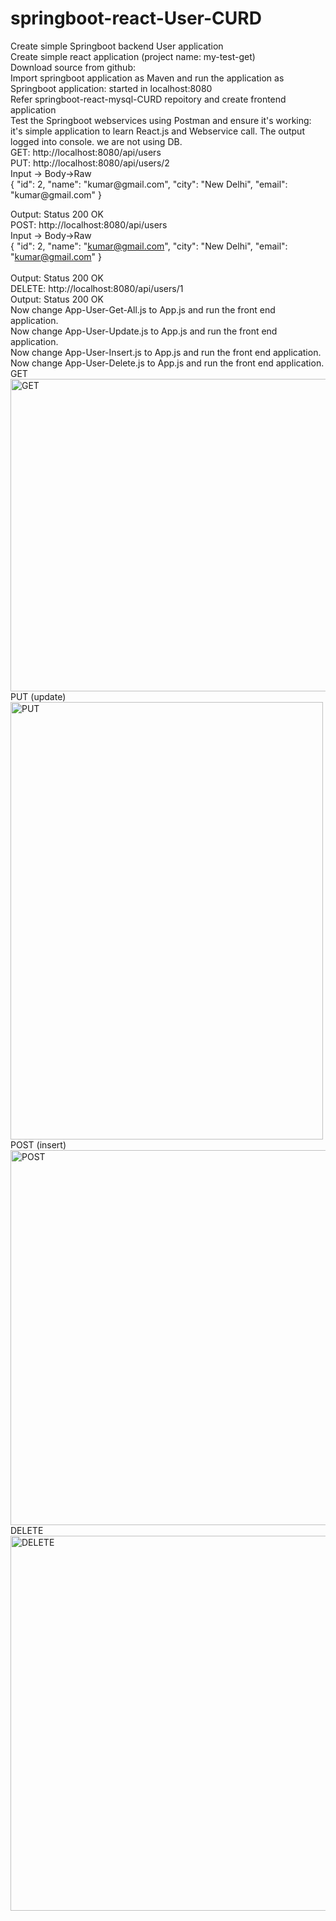 # springboot-react-User-CURD
<html>
Create simple Springboot backend User application
<br>
Create simple react application (project name: my-test-get)
<br>
Download source from github:
<br>
Import springboot application as Maven and run the application as Springboot application: started in localhost:8080
<br>
Refer springboot-react-mysql-CURD repoitory and create frontend application
<br>
Test the Springboot webservices using Postman and ensure it's working: it's simple application to learn React.js and Webservice call. The output logged into console. we are not using DB.
<br>
GET: http://localhost:8080/api/users
<br>
PUT: http://localhost:8080/api/users/2
<br> Input -> Body->Raw
<br>
  {
        "id": 2,
        "name": "kumar@gmail.com",
        "city": "New Delhi",
        "email": "kumar@gmail.com"
    }  
<br>

  Output: Status 200 OK
<br>
POST: http://localhost:8080/api/users
<br> Input -> Body->Raw
<br>
  {
        "id": 2,
        "name": "kumar@gmail.com",
        "city": "New Delhi",
        "email": "kumar@gmail.com"
    }  
<br>
  Output: Status 200 OK
<br>
DELETE: http://localhost:8080/api/users/1
<br>
    Output: Status 200 OK
<br>
Now change App-User-Get-All.js to App.js and run the front end application.
<br>
Now change App-User-Update.js to App.js and run the front end application.
<br>
Now change App-User-Insert.js to App.js and run the front end application.
<br>
Now change App-User-Delete.js to App.js and run the front end application.
<br>
GET
<br>
<img src="https://github.com/sathees-saty/springboot-react-User-CURD/assets/65384711/0fa440ae-f8fc-4c48-8836-14e043c36379" alt="GET" width="700" height="500">
<br>
PUT (update)
<br>
<img src="https://github.com/sathees-saty/springboot-react-User-CURD/assets/65384711/4d99dfcb-a43e-4df3-8ecf-072ba1374a2d" alt="PUT" width="500" height="700">
<br>
POST (insert)
<br>
<img src="https://github.com/sathees-saty/springboot-react-User-CURD/assets/65384711/5f313c99-3cdc-4b49-b2a4-b2a1458306f4" alt="POST" width="700" height="600">
<br>
DELETE
<br>
<img src="https://github.com/sathees-saty/springboot-react-User-CURD/assets/65384711/b1adbbbf-b759-4e0f-99ff-030db8087af5" alt="DELETE" width="700" height="600">
<br>
</html>
